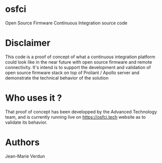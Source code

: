 # osfci
Open Source Firmware Continuous Integration source code

# Disclaimer

This code is a proof of concept of what a continuous integration platform could look like in the near future with open source firmware and remote connectivity. It's intend is to support the development and validation of open source firmware stack on top of Proliant / Apollo server and demonstrate the technical behavior of the solution


# Who uses it ?

That proof of concept has been developped by the Advanced Technology team, and is currently running live on https://osfci.tech website as to validate its behavior.

# Authors

Jean-Marie Verdun

